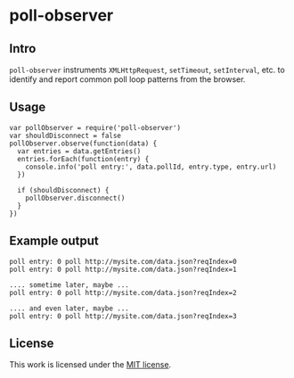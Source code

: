 # poll-observer

## Intro
`poll-observer` instruments `XMLHttpRequest`, `setTimeout`, `setInterval`, etc. to identify and report common poll loop patterns from the browser.

## Usage
```
var pollObserver = require('poll-observer')
var shouldDisconnect = false
pollObserver.observe(function(data) {
  var entries = data.getEntries()
  entries.forEach(function(entry) {
    console.info('poll entry:', data.pollId, entry.type, entry.url)
  })

  if (shouldDisconnect) {
    pollObserver.disconnect()
  }
})
```

## Example output
```
poll entry: 0 poll http://mysite.com/data.json?reqIndex=0
poll entry: 0 poll http://mysite.com/data.json?reqIndex=1

.... sometime later, maybe ...
poll entry: 0 poll http://mysite.com/data.json?reqIndex=2

.... and even later, maybe ...
poll entry: 0 poll http://mysite.com/data.json?reqIndex=3
```

## License
This work is licensed under the [MIT license](http://en.wikipedia.org/wiki/MIT_License).
